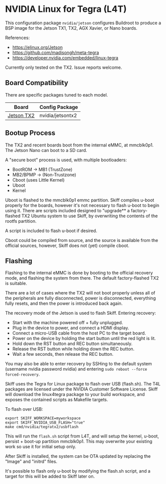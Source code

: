 # NVIDIA Linux for Tegra (L4T)

This configuration package `nvidia/jetson` configures Buildroot to produce a BSP
image for the Jetson TX1, TX2, AGX Xavier, or Nano boards.

References:

 - https://elinux.org/Jetson
 - https://github.com/madisongh/meta-tegra
 - https://developer.nvidia.com/embedded/linux-tegra
 
Currently only tested on the TX2. Issue reports welcome.

## Board Compatibility

There are specific packages tuned to each model.

| **Board**       | **Config Package** |
| --------------- | -----------------  |
| [Jetson TX2]    | nvidia/jetsontx2   |

[Jetson TX2]: https://elinux.org/Jetson_TX2

## Bootup Process

The TX2 and recent boards boot from the internal eMMC, at mmcblk0p1. The Jetson
Nano can boot to a SD card.

A "secure boot" process is used, with multiple bootloaders:

 - BootROM -> MB1 (TrustZone)
 - MB2/BPMP -> (Non-Trustzone)
 - Cboot (uses Little Kernel)
 - Uboot
 - Kernel
 
Uboot is flashed to the mmcblk0p1 emmc partition. Skiff compiles u-boot properly
for the boards, however it's not necessary to flash u-boot to begin using it.
There are scripts included designed to "upgrade** a factory-flashed TX2 Ubuntu
system to use Skiff, by overwriting the contents of the rootfs partition.

A script is included to flash u-boot if desired.

Cboot could be compiled from source, and the source is available from the
official sources, however, Skiff does not (yet) compile cboot.

## Flashing

Flashing to the internal eMMC is done by booting to the official recovery mode,
and flashing the system from there. The default factory-flashed TX2 is suitable.

There are a lot of cases where the TX2 will not boot properly unless all of the
peripherals are fully disconnected, power is disconnected, everything fully
resets, and then the power is introduced back again.

The recovery mode of the Jetson is used to flash Skiff. Entering recovery:

 - Start with the machine powered off + fully unplugged.
 - Plug in the device to power, and connect a HDMI display.
 - Connect a micro-USB cable from the host PC to the target board.
 - Power on the device by holding the start button until the red light is lit.
 - Hold down the RST button and REC button simultaneously.
 - Release the RST button while holding down the REC button.
 - Wait a few seconds, then release the REC button.

You may also be able to enter recovery by SSHing to the default system (username
nvidia password nvidia) and entering `sudo reboot --force forced-recovery`.

Skiff uses the Tegra for Linux package to flash over USB (flash.sh). The T4L
packages are licensed under the NVIDIA Customer Software License. Skiff will
download the linux4tegra package to your build workspace, and exposes the
contained scripts as Makefile targets.

To flash over USB:

```
export SKIFF_WORKSPACE=myworkspace
export SKIFF_NVIDIA_USB_FLASH="true"
make cmd/nvidia/tegratx2/usbflash
```

This will run the `flash.sh` script from L4T, and will setup the kernel, u-boot,
persist + boot-up partition mmcblk0p1. This may overwrite your existing work so
use it for initial setup only.

After Skiff is installed, the system can be OTA updated by replacing the "Image"
and "initrd" files.

It's possible to flash only u-boot by modifying the flash.sh script, and a
target for this will be added to Skiff later on.

